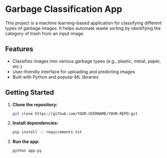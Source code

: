 # Garbage Classification App

This project is a machine learning-based application for classifying different types of garbage images. It helps automate waste sorting by identifying the category of trash from an input image.

## Features

- Classifies images into various garbage types (e.g., plastic, metal, paper, etc.)
- User-friendly interface for uploading and predicting images
- Built with Python and popular ML libraries

## Getting Started

1. **Clone the repository:**
   ```sh
   git clone https://github.com/YOUR-USERNAME/YOUR-REPO.git
   ```

2. **Install dependencies:**
   ```sh
   pip install -r requirements.txt
   ```

3. **Run the app:**
   ```sh
   python app.py
   ```


